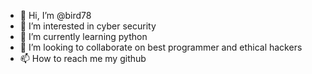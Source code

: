 - 👋 Hi, I’m @bird78
- 👀 I’m interested in cyber security
- 🌱 I’m currently learning python
- 💞️ I’m looking to collaborate on best programmer and ethical hackers
- 📫 How to reach me my github

<!---
bird78/bird78 is a ✨ special ✨ repository because its `README.md` (this file) appears on your GitHub profile.
You can click the Preview link to take a look at your changes.
--->
